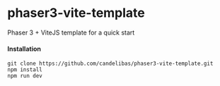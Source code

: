 # phaser3-vite-template
Phaser 3 + ViteJS template for a quick start

#### Installation
```
git clone https://github.com/candelibas/phaser3-vite-template.git
npm install
npm run dev
```
